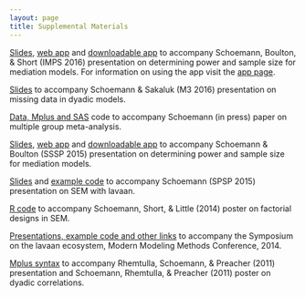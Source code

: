 ```yaml
---
layout: page
title: Supplemental Materials
---
```


[Slides](https://github.com/schoam4/Talks/raw/master/IMPS_2016/IMPS_power.pdf), [web app](https://schoemanna.shinyapps.io/mc_power_med/) and [downloadable app](https://github.com/schoam4/mc_power_med/archive/master.zip) to accompany Schoemann, Boulton, & Short (IMPS 2016) presentation on determining power and sample size for mediation models. For information on using the app visit the [app page](http://marlab.org/power_mediation/).

[Slides](https://github.com/schoam4/Talks/raw/master/Dyad_missing_M3.pdf) to accompany Schoemann & Sakaluk (M3 2016) presentation on missing data in dyadic models.

[Data, Mplus and SAS](https://sites.google.com/site/alexandermschoemann/Multiple_Group_MA.zip?attredirects=0&d=1) code to accompany Schoemann (in press) paper on multiple group meta-analysis.

[Slides](https://github.com/schoam4/Talks/raw/master/SSSP_mediation/SSSP_mediation.pdf), [web app](https://schoemanna.shinyapps.io/mc_power_med/) and [downloadable app](https://github.com/schoam4/Talks/blob/master/SSSP_mediation/mc_power.zip?raw=true) to accompany Schoemann & Boulton (SSSP 2015) presentation on determining power and sample size for mediation models.

[Slides](https://github.com/schoam4/Talks/blob/master/SPSP_lavaan/SPSP_lavaan.pdf?raw=true) and [example code](https://github.com/schoam4/Talks/blob/master/SPSP_lavaan/SPSP_lavaan.R) to accompany Schoemann (SPSP 2015) presentation on SEM with lavaan.

[R code](https://github.com/simsem/simsem/blob/master/Conference%20presentations/SEM_2x3interaction_APA_2014.R) to accompany Schoemann, Short, & Little (2014) poster on factorial designs in SEM.

[Presentations, example code and other links](http://simsem.org/lavaan-ecosystem-M3-2014) to accompany the Symposium on the lavaan ecosystem, Modern Modeling Methods Conference, 2014.

[Mplus syntax](http://quantpsy.org/schoemann_rhemtulla_preacher_mplus_syntax.htm) to accompany Rhemtulla, Schoemann, & Preacher (2011) presentation and Schoemann, Rhemtulla, & Preacher (2011) poster on dyadic correlations.
